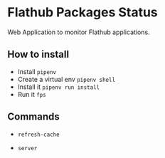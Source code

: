 # Flathub Packages Status

Web Application to monitor Flathub applications.

## How to install

- Install `pipenv`
- Create a virtual env `pipenv shell`
- Install it `pipenv run install`
- Run it `fps`

## Commands

- `refresh-cache`

- `server`
